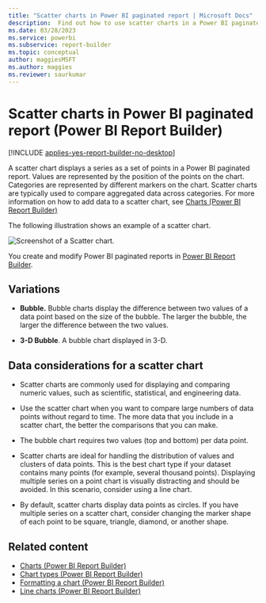 ```yaml
---
title: "Scatter charts in Power BI paginated report | Microsoft Docs"
description:  Find out how to use scatter charts in a Power BI paginated report, with values represented by point positions on a chart, to compare aggregated data across categories in Power BI Report Builder.
ms.date: 03/28/2023
ms.service: powerbi
ms.subservice: report-builder
ms.topic: conceptual
author: maggiesMSFT
ms.author: maggies
ms.reviewer: saurkumar
---
```

# Scatter charts in Power BI paginated report (Power BI Report Builder)

[!INCLUDE [applies-yes-report-builder-no-desktop](../../../includes/applies-yes-report-builder-no-desktop.md)]

  A scatter chart displays a series as a set of points in a Power BI paginated report. Values are represented by the position of the points on the chart. Categories are represented by different markers on the chart. Scatter charts are typically used to compare aggregated data across categories. For more information on how to add data to a scatter chart, see [Charts (Power BI Report Builder)](charts-report-builder.md)  
  
 The following illustration shows an example of a scatter chart.  
  
 ![Screenshot of a Scatter chart.](media/paginated-reports-visualizations/scatter-chart.gif "Scatter chart")  
  
You create and modify Power BI paginated reports in [Power BI Report Builder](../../report-builder-power-bi.md).
  
## Variations  
  
- **Bubble.** Bubble charts display the difference between two values of a data point based on the size of the bubble. The larger the bubble, the larger the difference between the two values.  
  
- **3-D Bubble**. A bubble chart displayed in 3-D.  
  
## Data considerations for a scatter chart  
  
- Scatter charts are commonly used for displaying and comparing numeric values, such as scientific, statistical, and engineering data.  
  
- Use the scatter chart when you want to compare large numbers of data points without regard to time. The more data that you include in a scatter chart, the better the comparisons that you can make.  
  
- The bubble chart requires two values (top and bottom) per data point.  
  
- Scatter charts are ideal for handling the distribution of values and clusters of data points. This is the best chart type if your dataset contains many points (for example, several thousand points). Displaying multiple series on a point chart is visually distracting and should be avoided. In this scenario, consider using a line chart.  
  
- By default, scatter charts display data points as circles. If you have multiple series on a scatter chart, consider changing the marker shape of each point to be square, triangle, diamond, or another shape.  
  
## Related content

- [Charts (Power BI Report Builder)](charts-report-builder.md)   
- [Chart types &#40;Power BI Report Builder&#41;](/sql/reporting-services/report-design/chart-types-report-builder-and-ssrs)   
- [Formatting a chart &#40;Power BI Report Builder&#41;](formatting-chart-report-builder.md)   
- [Line charts &#40;Power BI Report Builder&#41;](/sql/reporting-services/report-design/line-charts-report-builder-and-ssrs)  
